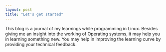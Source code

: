 ```yaml
---
layout: post
title: "Let's get started"
---
```

This blog is a journal of my learnings while programming in Linux.
Besides giving me an insight into the working of Operating systems, it may help you in learning something new.
You may help in improving the learning curve by providing your technical feedback.